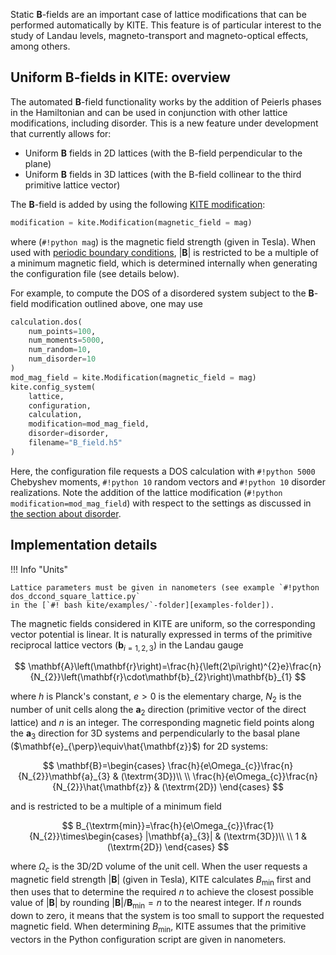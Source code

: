 Static $\mathbf{B}$-fields are an important case of lattice modifications that can be performed automatically by KITE. 
This feature is of particular interest to the study of Landau levels, magneto-transport and magneto-optical effects, among others.

## Uniform B-fields in KITE: overview

The automated $\mathbf{B}$-field functionality works by the addition of Peierls phases in the Hamiltonian and can be
used in conjunction with other lattice modifications, including disorder.
This is a new feature under development that currently allows for:

* Uniform $\mathbf{B}$ fields in 2D lattices (with the B-field perpendicular to the plane)
* Uniform $\mathbf{B}$ fields in 3D lattices (with the B-field collinear to the third primitive lattice vector)

The $\mathbf{B}$-field is added by using the following [KITE modification][modification-par-magnetic_field]:

``` py
modification = kite.Modification(magnetic_field = mag)
``` 

where (`#!python mag`) is the magnetic field strength (given in Tesla).
When used with [periodic boundary conditions][configuration-boundaries],
$|\mathbf{B}|$ is restricted to be a multiple of a minimum magnetic field,
which is determined internally when generating the configuration file (see details below). 

For example, to compute the DOS of a disordered system subject to the
$\mathbf{B}$-field modification outlined above, one may use

``` py linenums="1"
calculation.dos(
    num_points=100,
    num_moments=5000,
    num_random=10,
    num_disorder=10
)
mod_mag_field = kite.Modification(magnetic_field = mag)
kite.config_system(
    lattice,
    configuration,
    calculation,
    modification=mod_mag_field,
    disorder=disorder,
    filename="B_field.h5"
)
``` 
Here, the configuration file requests a DOS calculation with `#!python 5000` Chebyshev moments, `#!python 10`
random vectors and `#!python 10` disorder realizations.
Note the addition of the lattice modification (`#!python modification=mod_mag_field`) with respect to the settings
as discussed in [the section about disorder](disorder.md).

## Implementation details

!!! Info "Units"  

    Lattice parameters must be given in nanometers (see example `#!python dos_dccond_square_lattice.py`
    in the [`#! bash kite/examples/`-folder][examples-folder]).

The magnetic fields considered in KITE are uniform, so the corresponding vector potential is linear. It is naturally expressed in terms of the primitive reciprocal lattice vectors ($\mathbf{b}_{i=1,2,3}$) in the Landau gauge

$$
\mathbf{A}\left(\mathbf{r}\right)=\frac{h}{\left(2\pi\right)^{2}e}\frac{n}{N_{2}}\left(\mathbf{r}\cdot\mathbf{b}_{2}\right)\mathbf{b}_{1}
$$

where $h$ is Planck's constant, $e>0$ is the elementary charge, $N_{2}$ is the number of unit cells along the $\mathbf{a}_{2}$ direction (primitive vector of the direct lattice) and $n$ is an integer. The corresponding magnetic field points along the $\mathbf{a}_{3}$ direction for 3D systems and perpendicularly to the basal plane ($\mathbf{e}_{\perp}\equiv\hat{\mathbf{z}}$) for 2D systems:


$$
\mathbf{B}=\begin{cases}
\frac{h}{e\Omega_{c}}\frac{n}{N_{2}}\mathbf{a}_{3} & (\textrm{3D})\\
\\
\frac{h}{e\Omega_{c}}\frac{n}{N_{2}}\hat{\mathbf{z}} & (\textrm{2D})
\end{cases}
$$

and is restricted to be a multiple of a minimum field 

$$
B_{\textrm{min}}=\frac{h}{e\Omega_{c}}\frac{1}{N_{2}}\times\begin{cases}
|\mathbf{a}_{3}| & (\textrm{3D})\\
\\
1 & (\textrm{2D})
\end{cases}
$$

where $\Omega_{c}$ is the 3D/2D volume of the unit cell.  When the user requests a magnetic field strength $|\mathbf{B}|$ (given in Tesla), KITE calculates $B_{\textrm{min}}$ first and then uses that to determine the required $n$ to achieve the closest possible value of $|\mathbf{B}|$ by rounding $|\mathbf{B}|/\mathbf{B}_{\textrm{min}}=n$ to the nearest integer. If $n$ rounds down to zero, it means that the system is too small to support the requested magnetic field. When determining $B_{\textrm{min}}$, 
KITE assumes that the primitive vectors in the Python configuration script are given in nanometers.



[modification-par-magnetic_field]: ../api/kite.md#modification-par-magnetic_field
[configuration-boundaries]: ../api/kite.md#configuration-boundaries
[examples-folder]: more_examples/additional_examples.md
